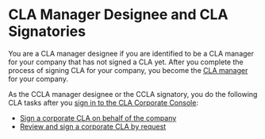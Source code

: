 # CLA Manager Designee and CLA Signatories

You are a CLA manager designee if you are identified to be a CLA manager for your company that has not signed a CLA yet. After you complete the process of signing CLA for your company, you become the [CLA manager](../cla-managers/) for your company. 

As the CCLA manager designee or the CCLA signatory, you do the following CLA tasks after you [sign in to the CLA Corporate Console](../cla-managers/sign-in-to-the-cla-corporate-console.md):

* [Sign a corporate CLA on behalf of the company](sign-a-corporate-cla.md)
* [Review and sign a corporate CLA by request](review-and-sign-a-corporate-cla-by-request.md)

